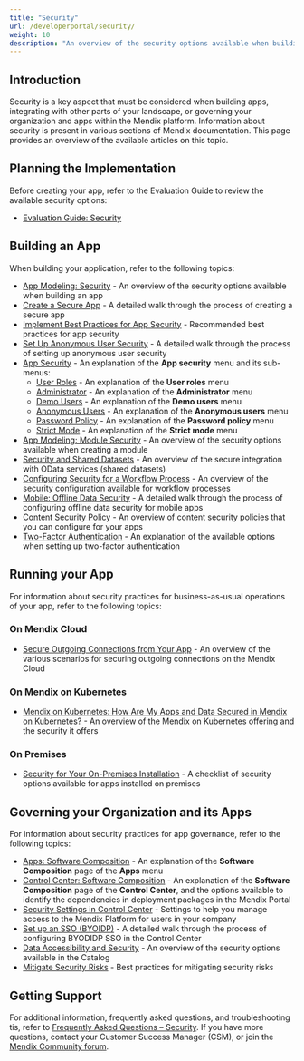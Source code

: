 ```yaml
---
title: "Security"
url: /developerportal/security/
weight: 10
description: "An overview of the security options available when building, running, and governing your apps."
---
```


## Introduction

Security is a key aspect that must be considered when building apps, integrating with other parts of your landscape, or governing your organization and apps within the Mendix platform. Information about security is present in various sections of Mendix documentation. This page provides an overview of the available articles on this topic.

## Planning the Implementation

Before creating your app, refer to the Evaluation Guide to review the available security options:

* [Evaluation Guide: Security](https://www.mendix.com/evaluation-guide/enterprise-capabilities/security/)

## Building an App

When building your application, refer to the following topics:

* [App Modeling: Security](/refguide/security/) - An overview of the security options available when building an app
* [Create a Secure App](/howto/security/create-a-secure-app/) - A detailed walk through the process of creating a secure app
* [Implement Best Practices for App Security](/howto/security/best-practices-security/) - Recommended best practices for app security
* [Set Up Anonymous User Security](/howto/security/set-up-anonymous-user-security/) - A detailed walk through the process of setting up anonymous user security
* [App Security](/refguide/app-security/) - An explanation of the **App security** menu and its sub-menus:
    * [User Roles](/refguide/user-roles/) - An explanation of the **User roles** menu
    * [Administrator](/refguide/administrator/) - An explanation of the **Administrator** menu  
    * [Demo Users](/refguide/demo-users/) - An explanation of the **Demo users** menu
    * [Anonymous Users](/refguide/anonymous-users/) - An explanation of the **Anonymous users** menu   
    * [Password Policy](/refguide/password-policy/) - An explanation of the **Password policy** menu
    * [Strict Mode](/refguide/strict-mode/) - An explanation of the **Strict mode** menu 
* [App Modeling: Module Security](/refguide/module-security/) - An overview of the security options available when creating a module
* [Security and Shared Datasets](/refguide/security-shared-datasets/) - An overview of the secure integration with OData services (shared datasets)
* [Configuring Security for a Workflow Process](/refguide/workflow-security/) - An overview of the security configuration available for workflow processes
* [Mobile: Offline Data Security](/refguide/mobile/building-efficient-mobile-apps/offlinefirst-data/local-data-security/) - A detailed walk through the process of configuring offline data security for mobile apps
* [Content Security Policy](/howto/security/csp/) -  An overview of content security policies that you can configure for your apps
* [Two-Factor Authentication](/developerportal/deploy/two-factor-authentication/) - An explanation of the available options when setting up two-factor authentication

## Running your App

For information about security practices for business-as-usual operations of your app, refer to the following topics:

### On Mendix Cloud

* [Secure Outgoing Connections from Your App](/developerportal/deploy/securing-outgoing-connections-from-your-application/ ) - An overview of the various scenarios for securing outgoing connections on the Mendix Cloud

### On Mendix on Kubernetes

* [Mendix on Kubernetes: How Are My Apps and Data Secured in Mendix on Kubernetes?](https://www.mendix.com/evaluation-guide/deployment/private-cloud/mendix-private-cloud/) - An overview of the Mendix on Kubernetes offering and the security it offers 

### On Premises

* [Security for Your On-Premises Installation](/developerportal/deploy/security-checklist-for-your-on-premises-installation/) - A checklist of security options available for apps installed on premises

## Governing your Organization and its Apps

For information about security practices for app governance, refer to the following topics:

* [Apps: Software Composition](/developerportal/deploy/software-composition/) - An explanation of the **Software Composition** page of the **Apps** menu
* [Control Center: Software Composition](/control-center/software-composition/) - An explanation of the **Software Composition** page of the **Control Center**, and the options available to identify the dependencies in deployment packages in the Mendix Portal
* [Security Settings in Control Center](/control-center/security/) - Settings to help you manage access to the Mendix Platform for users in your company
* [Set up an SSO (BYOIDP)](/control-center/security/set-up-sso-byoidp/) -  A detailed walk through the process of configuring BYODIDP SSO in the Control Center
* [Data Accessibility and Security](/catalog/manage/security/) - An overview of the security options available in the Catalog
* [Mitigate Security Risks](https://www.mendix.com/evaluation-guide/governance/risk-control/mitigate-security-risk/) - Best practices for mitigating security risks

## Getting Support

For additional information, frequently asked questions, and troubleshooting tis, refer to [Frequently Asked Questions – Security](/support/security-findings-faq/). If you have more questions, contact your Customer Success Manager (CSM), or join the [Mendix Community forum](https://community.mendix.com/p/community).
